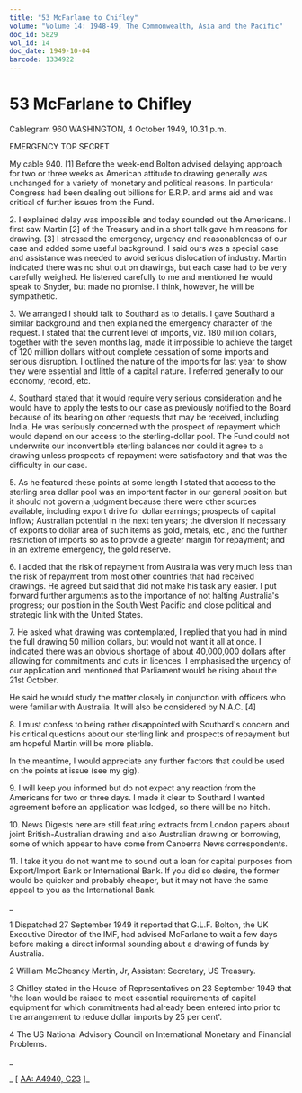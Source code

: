 ```yaml
---
title: "53 McFarlane to Chifley"
volume: "Volume 14: 1948-49, The Commonwealth, Asia and the Pacific"
doc_id: 5829
vol_id: 14
doc_date: 1949-10-04
barcode: 1334922
---
```


# 53 McFarlane to Chifley

Cablegram 960 WASHINGTON, 4 October 1949, 10.31 p.m.

EMERGENCY TOP SECRET

My cable 940. [1] Before the week-end Bolton advised delaying approach for two or three weeks as American attitude to drawing generally was unchanged for a variety of monetary and political reasons. In particular Congress had been dealing out billions for E.R.P. and arms aid and was critical of further issues from the Fund.

2\. I explained delay was impossible and today sounded out the Americans. I first saw Martin [2] of the Treasury and in a short talk gave him reasons for drawing. [3] I stressed the emergency, urgency and reasonableness of our case and added some useful background. I said ours was a special case and assistance was needed to avoid serious dislocation of industry. Martin indicated there was no shut out on drawings, but each case had to be very carefully weighed. He listened carefully to me and mentioned he would speak to Snyder, but made no promise. I think, however, he will be sympathetic.

3\. We arranged I should talk to Southard as to details. I gave Southard a similar background and then explained the emergency character of the request. I stated that the current level of imports, viz. 180 million dollars, together with the seven months lag, made it impossible to achieve the target of 120 million dollars without complete cessation of some imports and serious disruption. I outlined the nature of the imports for last year to show they were essential and little of a capital nature. I referred generally to our economy, record, etc.

4\. Southard stated that it would require very serious consideration and he would have to apply the tests to our case as previously notified to the Board because of its bearing on other requests that may be received, including India. He was seriously concerned with the prospect of repayment which would depend on our access to the sterling-dollar pool. The Fund could not underwrite our inconvertible sterling balances nor could it agree to a drawing unless prospects of repayment were satisfactory and that was the difficulty in our case.

5\. As he featured these points at some length I stated that access to the sterling area dollar pool was an important factor in our general position but it should not govern a judgment because there were other sources available, including export drive for dollar earnings; prospects of capital inflow; Australian potential in the next ten years; the diversion if necessary of exports to dollar area of such items as gold, metals, etc., and the further restriction of imports so as to provide a greater margin for repayment; and in an extreme emergency, the gold reserve.

6\. I added that the risk of repayment from Australia was very much less than the risk of repayment from most other countries that had received drawings. He agreed but said that did not make his task any easier. I put forward further arguments as to the importance of not halting Australia's progress; our position in the South West Pacific and close political and strategic link with the United States.

7\. He asked what drawing was contemplated, I replied that you had in mind the full drawing 50 million dollars, but would not want it all at once. I indicated there was an obvious shortage of about 40,000,000 dollars after allowing for commitments and cuts in licences. I emphasised the urgency of our application and mentioned that Parliament would be rising about the 21st October.

He said he would study the matter closely in conjunction with officers who were familiar with Australia. It will also be considered by N.A.C. [4]

8\. I must confess to being rather disappointed with Southard's concern and his critical questions about our sterling link and prospects of repayment but am hopeful Martin will be more pliable.

In the meantime, I would appreciate any further factors that could be used on the points at issue (see my gig).

9\. I will keep you informed but do not expect any reaction from the Americans for two or three days. I made it clear to Southard I wanted agreement before an application was lodged, so there will be no hitch.

10\. News Digests here are still featuring extracts from London papers about joint British-Australian drawing and also Australian drawing or borrowing, some of which appear to have come from Canberra News correspondents.

11\. I take it you do not want me to sound out a loan for capital purposes from Export/Import Bank or International Bank. If you did so desire, the former would be quicker and probably cheaper, but it may not have the same appeal to you as the International Bank.

_

1 Dispatched 27 September 1949 it reported that G.L.F. Bolton, the UK Executive Director of the IMF, had advised McFarlane to wait a few days before making a direct informal sounding about a drawing of funds by Australia.

2 William McChesney Martin, Jr, Assistant Secretary, US Treasury.

3 Chifley stated in the House of Representatives on 23 September 1949 that 'the loan would be raised to meet essential requirements of capital equipment for which commitments had already been entered into prior to the arrangement to reduce dollar imports by 25 per cent'.

4 The US National Advisory Council on International Monetary and Financial Problems.

_

_ [ [AA: A4940, C23](http://www.naa.gov.au/cgi-bin/Search?O=I&Number=1334922) ]_
